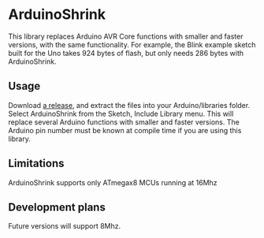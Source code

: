 # ArduinoShrink
This library replaces Arduino AVR Core functions with smaller and faster versions, with the same functionality. 
For example, the Blink example sketch built for the Uno takes 924 bytes of flash, but only needs 286 bytes with ArduinoShrink.

## Usage
Download [a release](https://github.com/nerdralph/ArduinoShrink/releases), and extract the files into your Arduino/libraries folder.  Select ArduinoShrink from the Sketch, Include Library menu.  This will replace several Arduino functions with smaller and faster versions.  The Arduino pin number must be known at compile time if you are using this library.

## Limitations
ArduinoShrink supports only ATmegax8 MCUs running at 16Mhz

## Development plans
Future versions will support 8Mhz.
